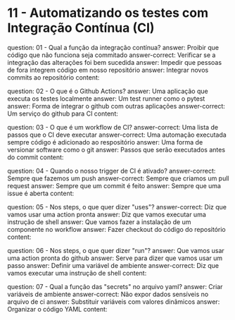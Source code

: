 # 11 - Automatizando os testes com Integração Contínua (CI)

<?quiz?>
question: 01 - Qual a função da integração contínua?
answer: Proibir que código que não funciona seja commitado
answer-correct: Verificar se a integração das alterações foi bem sucedida
answer: Impedir que pessoas de fora integrem código em nosso repositório
answer: Integrar novos commits ao repositório
content:
<?/quiz?>

<?quiz?>
question: 02 - O que é o Github Actions?
answer: Uma aplicação que executa os testes localmente
answer: Um test runner como o pytest
answer: Forma de integrar o github com outras aplicações
answer-correct: Um serviço do github para CI
content:
<?/quiz?>

<?quiz?>
question: 03 - O que é um workflow de CI?
answer-correct: Uma lista de passos que o CI deve executar
answer-correct: Uma automação executada sempre código é adicionado ao respositório
answer: Uma forma de versionar software como o git
answer: Passos que serão executados antes do commit
content:
<?/quiz?>

<?quiz?>
question: 04 - Quando o nosso trigger de CI é ativado?
answer-correct: Sempre que fazemos um push
answer-correct: Sempre que criamos um pull request
answer: Sempre que um commit é feito
answer: Sempre que uma issue é aberta
content:
<?/quiz?>

<?quiz?>
question: 05 - Nos steps, o que quer dizer "uses"?
answer-correct: Diz que vamos usar uma action pronta
answer: Diz que vamos executar uma instrução de shell
answer: Que vamos fazer a instalação de um componente no workflow
answer: Fazer checkout do código do repositório
content:
<?/quiz?>

<?quiz?>
question: 06 - Nos steps, o que quer dizer "run"?
answer: Que vamos usar uma action pronta do github
answer: Serve para dizer que vamos usar um passo
answer: Definir uma variável de ambiente
answer-correct: Diz que vamos executar uma instrução de shell
content:
<?/quiz?>

<?quiz?>
question: 07 - Qual a função das "secrets" no arquivo yaml?
answer: Criar variáveis de ambiente
answer-correct: Não expor dados sensíveis no arquivo de ci
answer: Substituir variáveis ​​com valores dinâmicos
answer: Organizar o código YAML
content:
<?/quiz?>
